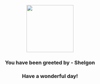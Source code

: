 <p align="center">
    <img src="https://raw.githubusercontent.com/PokeAPI/sprites/master/sprites/pokemon/372.png" width="150" height="150">
</p>
<h3 align="center">You have been greeted by - <b>Shelgon</b></h3>
<h3 align="center">Have a wonderful day!</h3>
